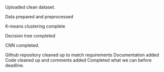 Uploaded clean dataset.

Data prepared and preprocessed

K-means clustering complete

Decision tree completed

CNN completed.

Github repository cleaned up to match requirements
Documentation added
Code cleaned up and comments added
Completed what we can before deadline.
